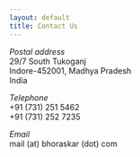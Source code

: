 ```yaml
---
layout: default
title: Contact Us
---
```


*Postal address*  
29/7 South Tukoganj  
Indore-452001, Madhya Pradesh  
India

*Telephone*  
+91 (731) 251 5462  
+91 (731) 252 7235  


*Email*  
mail (at) bhoraskar (dot) com  

